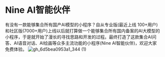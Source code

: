 # Nine AI智能伙伴
有没有一款能够集合所有国产AI模型的小程序？自从专业版(最近上线 100+用户)和社区版(7000+用户)上线以后就打算做一个能够集合所有国内备案的AI大模型的小程序，于是就开始了漫长的寻找思路和开发的过程。最终打造了这款集合AI问答、AI语音对话、AI绘画等众多主流功能的小程序(Nine AI智能伙伴)，欢迎大家免费体验。
![gh_6d5bea0953a1_344 (1)](https://github.com/user-attachments/assets/b9ca4aab-8a33-4eaa-a36b-ad819e6966dd)

